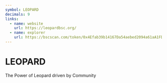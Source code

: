 ```yaml
---
symbol: LEOPARD
decimals: 9
links:
  - name: website
    url: https://leopardbsc.org/
  - name: explorer
    url: https://bscscan.com/token/0x4Efab39b14167Da54aebed2094a61aA1FD384056
---
```


# LEOPARD

The Power of Leopard driven by Community
